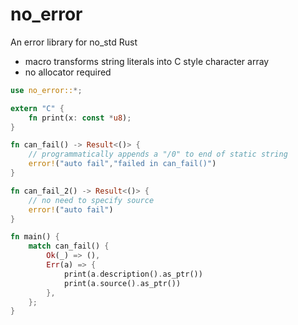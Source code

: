 # no_error

An error library for no_std Rust

* macro transforms string literals into C style character array
* no allocator required

```rust
use no_error::*;

extern "C" {
    fn print(x: const *u8);
}

fn can_fail() -> Result<()> {
    // programmatically appends a "/0" to end of static string
    error!("auto fail","failed in can_fail()")
}

fn can_fail_2() -> Result<()> {
    // no need to specify source
    error!("auto fail")
}

fn main() {
    match can_fail() {
        Ok(_) => (),
        Err(a) => {
            print(a.description().as_ptr())
            print(a.source().as_ptr())
        },
    };
}
```
